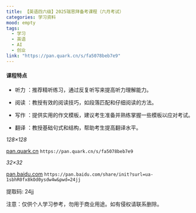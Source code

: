 ```yaml
---
title: 【英语四六级】2025瑞思拜备考课程（六月考试）
categories: 学习资料
mood: empty
tags:
  - 学习
  - 英语
  - AI
  - 创业
link: "https://pan.quark.cn/s/fa5078beb7e9"
---
```


#### 课程特点

- 听力 ：推荐精听练习，通过反复听写来提高听力理解能力。

- 阅读 ：教授有效的阅读技巧，如段落匹配和仔细阅读的方法。

- 写作 ：提供实用的作文模板，建议考生准备并熟练掌握一些模板以应对考试。

- 翻译 ：教授基础句式和结构，帮助考生提高翻译水平。

   

 *128×128*

[pan.quark.cn](https://pan.quark.cn/s/fa5078beb7e9) `https://pan.quark.cn/s/fa5078beb7e9`



 *32×32*

[pan.baidu.com](https://pan.baidu.com/share/init?surl=ua-1sbhR0fx8kOd0ysdw4w&pwd=24jj) `https://pan.baidu.com/share/init?surl=ua-1sbhR0fx8kOd0ysdw4w&pwd=24jj`



提取码: 24jj

注意：仅供个人学习参考，勿用于商业用途。如有侵权请联系删除。
